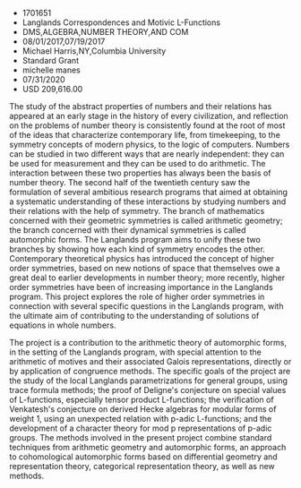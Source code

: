 
* 1701651
* Langlands Correspondences and Motivic L-Functions
* DMS,ALGEBRA,NUMBER THEORY,AND COM
* 08/01/2017,07/19/2017
* Michael Harris,NY,Columbia University
* Standard Grant
* michelle manes
* 07/31/2020
* USD 209,616.00

The study of the abstract properties of numbers and their relations has appeared
at an early stage in the history of every civilization, and reflection on the
problems of number theory is consistently found at the root of most of the ideas
that characterize contemporary life, from timekeeping, to the symmetry concepts
of modern physics, to the logic of computers. Numbers can be studied in two
different ways that are nearly independent: they can be used for measurement and
they can be used to do arithmetic. The interaction between these two properties
has always been the basis of number theory. The second half of the twentieth
century saw the formulation of several ambitious research programs that aimed at
obtaining a systematic understanding of these interactions by studying numbers
and their relations with the help of symmetry. The branch of mathematics
concerned with their geometric symmetries is called arithmetic geometry; the
branch concerned with their dynamical symmetries is called automorphic forms.
The Langlands program aims to unify these two branches by showing how each kind
of symmetry encodes the other. Contemporary theoretical physics has introduced
the concept of higher order symmetries, based on new notions of space that
themselves owe a great deal to earlier developments in number theory; more
recently, higher order symmetries have been of increasing importance in the
Langlands program. This project explores the role of higher order symmetries in
connection with several specific questions in the Langlands program, with the
ultimate aim of contributing to the understanding of solutions of equations in
whole numbers.

The project is a contribution to the arithmetic theory of automorphic forms, in
the setting of the Langlands program, with special attention to the arithmetic
of motives and their associated Galois representations, directly or by
application of congruence methods. The specific goals of the project are the
study of the local Langlands parametrizations for general groups, using trace
formula methods; the proof of Deligne's conjecture on special values of
L-functions, especially tensor product L-functions; the verification of
Venkatesh's conjecture on derived Hecke algebras for modular forms of weight 1,
using an unexpected relation with p-adic L-functions; and the development of a
character theory for mod p representations of p-adic groups. The methods
involved in the present project combine standard techniques from arithmetic
geometry and automorphic forms, an approach to cohomological automorphic forms
based on differential geometry and representation theory, categorical
representation theory, as well as new methods.
